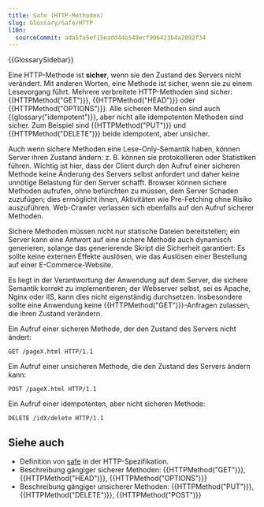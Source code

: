 ```yaml
---
title: Safe (HTTP-Methoden)
slug: Glossary/Safe/HTTP
l10n:
  sourceCommit: ada5fa5ef15eadd44b549ecf906423b4a2092f34
---
```


{{GlossarySidebar}}

Eine HTTP-Methode ist **sicher**, wenn sie den Zustand des Servers nicht verändert. Mit anderen Worten, eine Methode ist sicher, wenn sie zu einem Lesevorgang führt. Mehrere verbreitete HTTP-Methoden sind sicher: {{HTTPMethod("GET")}}, {{HTTPMethod("HEAD")}} oder {{HTTPMethod("OPTIONS")}}. Alle sicheren Methoden sind auch {{glossary("idempotent")}}, aber nicht alle idempotenten Methoden sind sicher. Zum Beispiel sind {{HTTPMethod("PUT")}} und {{HTTPMethod("DELETE")}} beide idempotent, aber unsicher.

Auch wenn sichere Methoden eine Lese-Only-Semantik haben, können Server ihren Zustand ändern: z. B. können sie protokollieren oder Statistiken führen. Wichtig ist hier, dass der Client durch den Aufruf einer sicheren Methode keine Änderung des Servers selbst anfordert und daher keine unnötige Belastung für den Server schafft. Browser können sichere Methoden aufrufen, ohne befürchten zu müssen, dem Server Schaden zuzufügen; dies ermöglicht ihnen, Aktivitäten wie Pre-Fetching ohne Risiko auszuführen. Web-Crawler verlassen sich ebenfalls auf den Aufruf sicherer Methoden.

Sichere Methoden müssen nicht nur statische Dateien bereitstellen; ein Server kann eine Antwort auf eine sichere Methode auch dynamisch generieren, solange das generierende Skript die Sicherheit garantiert: Es sollte keine externen Effekte auslösen, wie das Auslösen einer Bestellung auf einer E-Commerce-Website.

Es liegt in der Verantwortung der Anwendung auf dem Server, die sichere Semantik korrekt zu implementieren; der Webserver selbst, sei es Apache, Nginx oder IIS, kann dies nicht eigenständig durchsetzen. Insbesondere sollte eine Anwendung keine {{HTTPMethod("GET")}}-Anfragen zulassen, die ihren Zustand verändern.

Ein Aufruf einer sicheren Methode, der den Zustand des Servers nicht ändert:

```http
GET /pageX.html HTTP/1.1
```

Ein Aufruf einer unsicheren Methode, die den Zustand des Servers ändern kann:

```http
POST /pageX.html HTTP/1.1
```

Ein Aufruf einer idempotenten, aber nicht sicheren Methode:

```http
DELETE /idX/delete HTTP/1.1
```

## Siehe auch

- Definition von [safe](https://httpwg.org/specs/rfc9110.html#safe.methods) in der HTTP-Spezifikation.
- Beschreibung gängiger sicherer Methoden: {{HTTPMethod("GET")}}, {{HTTPMethod("HEAD")}}, {{HTTPMethod("OPTIONS")}}
- Beschreibung gängiger unsicherer Methoden: {{HTTPMethod("PUT")}}, {{HTTPMethod("DELETE")}}, {{HTTPMethod("POST")}}
